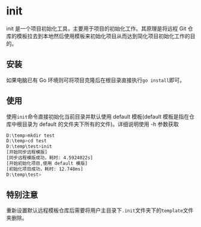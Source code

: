 # init

init 是一个项目初始化工具，主要用于项目的初始化工作。其原理是将远程 Git 仓库的模板拉去到本地然后使用模板来初始化项目从而达到简化项目初始化工作的目的。

## 安装

如果电脑已有 Go 环境则可将项目克隆后在根目录直接执行`go install`即可。

## 使用

使用`init`命令直接初始化当前目录并默认使用 default 模板(default 模板是指在仓库中根目录为 default 的文件夹下所有的文件)。详细说明使用 -h 参数获取
```bash
D:\temp>mkdir test
D:\temp>cd test
D:\temp\test>init
[开始同步远程模版]
[同步远程模版成功，耗时: 4.5924022s]
[开始初始化项目,使用 default 模版]
[初始化项目成功，耗时: 12.748ms]
D:\temp\test>
```

## 特别注意

重新设置默认远程模板仓库后需要将用户主目录下`.init`文件夹下的`template`文件夹删除。

